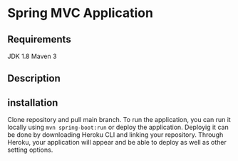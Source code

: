 # Spring MVC Application
 
 
 **Requirements**
 ---
 JDK 1.8
 Maven 3

**Description**
---







**installation**
---
Clone repository and pull main branch. To run the application, you can run it locally using ```mvn spring-boot:run``` or deploy the application. Deployig it can be done by downloading Heroku CLI and linking your repository. Through Heroku, your application will appear and be able to deploy as well as other setting options.

